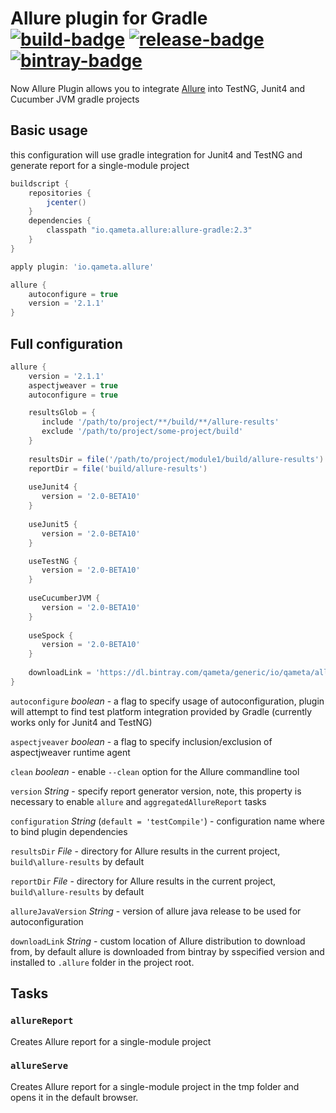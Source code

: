 [build]: https://ci.qameta.io/job/allure-gradle/job/master "Build"
[build-badge]: https://ci.qameta.io/buildStatus/icon?job=allure-gradle/master

[release]: https://github.com/allure-framework/allure-gradle/releases/latest "Release"
[release-badge]: https://img.shields.io/github/release/allure-framework/allure-gradle.svg

[bintray]: https://bintray.com/qameta/maven/allure-gradle "Bintray"
[bintray-badge]: https://img.shields.io/bintray/v/qameta/maven/allure-gradle.svg?style=flat

# Allure plugin for Gradle [![build-badge][]][build] [![release-badge][]][release] [![bintray-badge][]][bintray]

Now Allure Plugin allows you to integrate 
[Allure](https://docs.qameta.io/allure/latest/) into TestNG, Junit4 and Cucumber JVM gradle projects

## Basic usage

this configuration will use gradle integration for Junit4 and TestNG and generate report for a single-module project

```groovy
buildscript {
    repositories {
        jcenter()
    }
    dependencies {
        classpath "io.qameta.allure:allure-gradle:2.3"
    }
}

apply plugin: 'io.qameta.allure'

allure {
    autoconfigure = true
    version = '2.1.1'
}
```

## Full configuration

```groovy
allure {
    version = '2.1.1'
    aspectjweaver = true
    autoconfigure = true

    resultsGlob = {
       include '/path/to/project/**/build/**/allure-results'
       exclude '/path/to/project/some-project/build'
    }
    
    resultsDir = file('/path/to/project/module1/build/allure-results')
    reportDir = file('build/allure-results')
    
    useJunit4 {
       version = '2.0-BETA10'
    }
    
    useJunit5 {
       version = '2.0-BETA10'
    }

    useTestNG {
       version = '2.0-BETA10'
    }
    
    useCucumberJVM {
       version = '2.0-BETA10'
    }
    
    useSpock {
       version = '2.0-BETA10'
    }
    
    downloadLink = 'https://dl.bintray.com/qameta/generic/io/qameta/allure/allure/2.1.1/allure-2.1.1.zip'
}
```
`autoconfigure` *boolean* - a flag to specify usage of autoconfiguration, plugin will attempt to find test platform 
integration provided by Gradle (currently works only for Junit4 and TestNG) 

`aspectjveaver` *boolean* - a flag to specify inclusion/exclusion of aspectjweaver runtime agent

`clean` *boolean* - enable `--clean` option for the Allure commandline tool

`version` *String* - specify report generator version, note, this property is necessary to enable `allure` and 
`aggregatedAllureReport` tasks

`configuration` *String* (`default = 'testCompile'`) - configuration name where to bind plugin dependencies

`resultsDir` *File* - directory for Allure results in the current project, `build\allure-results` by default

`reportDir` *File* - directory for Allure results in the current project, `build\allure-results` by default

`allureJavaVersion` *String* - version of allure java release to be used for autoconfiguration

`downloadLink` *String* - custom location of Allure distribution to download from, by default allure is downloaded from 
bintray by sspecified version and installed to `.allure` folder in the project root.

## Tasks

### `allureReport` 

Creates Allure report for a single-module project

### `allureServe`
Creates Allure report for a single-module project in the tmp folder and opens it in the default browser.
